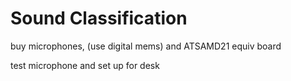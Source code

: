 # Sound Classification

buy microphones, (use digital mems)
and ATSAMD21 equiv board

test microphone and set up for desk
